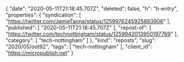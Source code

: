 {
  "date": "2020-05-11T21:18:45.707Z",
  "deleted": false,
  "h": "h-entry",
  "properties": {
    "syndication": [
      "https://twitter.com/JamieTanna/status/1259976245925883906"
    ],
    "published": [
      "2020-05-11T21:18:45.707Z"
    ],
    "repost-of": [
      "https://twitter.com/technottingham/status/1259942013950197769"
    ],
    "category": [
      "tech-nottingham"
    ]
  },
  "kind": "reposts",
  "slug": "2020/05/oot92",
  "tags": [
    "tech-nottingham"
  ],
  "client_id": "https://micropublish.net"
}
